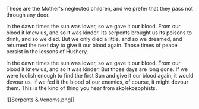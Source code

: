 These are the Mother's neglected children, and we prefer that they pass not through any door.

In the dawn times the sun was lower, so we gave it our blood. From our blood it knew us, and so it was kinder. Its serpents brought us its poisons to drink, and so we died. But we only died a little, and so we dreamed, and returned the next day to give it our blood again. Those times of peace persist in the lessons of Hushery.

In the dawn times the sun was lower, so we gave it our blood. From our blood it knew us, and so it was kinder. But those days are long gone. If we were foolish enough to find the first Sun and give it our blood again, it would devour us. If we fed it the blood of our enemies, of course, it might devour them. This is the kind of thing you hear from skolekosophists.

![[Serpents & Venoms.png]]